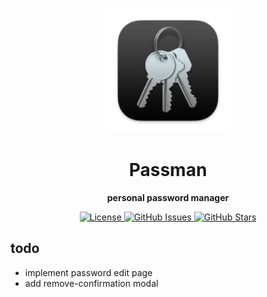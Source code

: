 <p align="center"><img src=".github/assets/logo.png" width="200px" alt="logo"/></p>
<h1 align="center">Passman</h1>
<p align="center"><strong>personal password manager</strong></p>

<p align="center">
  <a href="https://opensource.org/licenses/gpl-3.0.html">
    <img alt="License" src="https://img.shields.io/github/license/eminarican/passman?color=success&style=for-the-badge">
  </a>

  <a href="https://github.com/eminarican/passman/issues">
    <img alt="GitHub Issues" src="https://img.shields.io/github/issues/eminarican/passman?style=for-the-badge">
  </a>

  <a href="https://github.com/eminarican/passman/stargazers">
    <img alt="GitHub Stars" src="https://img.shields.io/github/stars/eminarican/passman?style=for-the-badge">
  </a>
</p>

## todo
- implement password edit page
- add remove-confirmation modal
